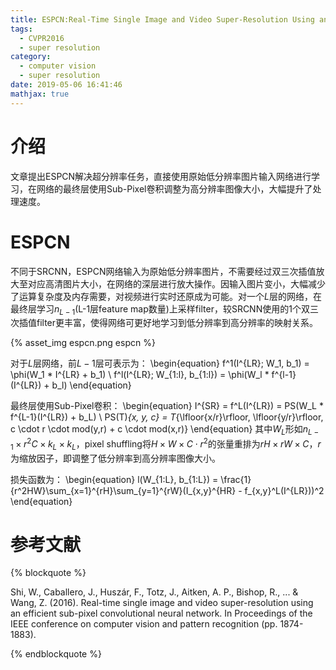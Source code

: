 ```yaml
---
title: ESPCN:Real-Time Single Image and Video Super-Resolution Using an Efficient Sub-Pixel Convolutional Neural Network
tags:
  - CVPR2016
  - super resolution
category:
  - computer vision
  - super resolution
date: 2019-05-06 16:41:46
mathjax: true
---
```


# 介绍

文章提出ESPCN解决超分辨率任务，直接使用原始低分辨率图片输入网络进行学习，在网络的最终层使用Sub-Pixel卷积调整为高分辨率图像大小，大幅提升了处理速度。

# ESPCN

不同于SRCNN，ESPCN网络输入为原始低分辨率图片，不需要经过双三次插值放大至对应高清图片大小，在网络的深层进行放大操作。因输入图片变小，大幅减少了运算复杂度及内存需要，对视频进行实时还原成为可能。对一个$L$层的网络，在最终层学习$n_{L-1}$(L-1层feature map数量)上采样filter，较SRCNN使用的1个双三次插值filter更丰富，使得网络可更好地学习到低分辨率到高分辨率的映射关系。

{% asset_img espcn.png espcn %}

对于$L$层网络，前$L-1$层可表示为：
\begin{equation}
    f^1(I^{LR}; W_1, b_1) = \phi(W_1 * I^{LR} + b_1) \\
    f^l(I^{LR}; W_{1:l}, b_{1:l}) = \phi(W_l * f^{l-1}(I^{LR}) + b_l)
\end{equation}

最终层使用Sub-Pixel卷积：
\begin{equation}
    I^{SR} = f^L(I^{LR}) = PS(W_L * f^{L-1}(I^{LR}) + b_L) \\
    PS(T)_{x, y, c} = T_{\lfloor{x/r}\rfloor,  \lfloor{y/r}\rfloor,  c \cdot r \cdot mod(y,r) + c \cdot mod(x,r)}
\end{equation}
其中$W_L$形如$n_{L-1} \times r^2C \times k_L \times k_L$，pixel shuffling将$H \times W \times C \cdot r^2$的张量重排为$rH \times rW \times C$，$r$为缩放因子，即调整了低分辨率到高分辨率图像大小。

损失函数为：
\begin{equation}
    l(W_{1:L}, b_{1:L}) = \frac{1}{r^2HW}\sum_{x=1}^{rH}\sum_{y=1}^{rW}(I_{x,y}^{HR} - f_{x,y}^L(I^{LR}))^2
\end{equation}


# 参考文献

{% blockquote %}

Shi, W., Caballero, J., Huszár, F., Totz, J., Aitken, A. P., Bishop, R., ... & Wang, Z. (2016). Real-time single image and video super-resolution using an efficient sub-pixel convolutional neural network. In Proceedings of the IEEE conference on computer vision and pattern recognition (pp. 1874-1883).

{% endblockquote %}

